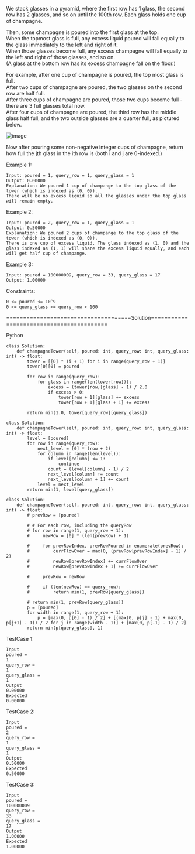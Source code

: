 We stack glasses in a pyramid, where the first row has 1 glass, the second row has 2 glasses, and so on until the 100th row.  Each glass holds one cup of champagne.

Then, some champagne is poured into the first glass at the top.  
When the topmost glass is full, any excess liquid poured will fall equally to the glass immediately to the left and right of it.  
When those glasses become full, any excess champagne will fall equally to the left and right of those glasses, and so on.  
(A glass at the bottom row has its excess champagne fall on the floor.)

For example, after one cup of champagne is poured, the top most glass is full.  
After two cups of champagne are poured, the two glasses on the second row are half full.  
After three cups of champagne are poured, those two cups become full - there are 3 full glasses total now.  
After four cups of champagne are poured, the third row has the middle glass half full, and the two outside glasses are a quarter full, as pictured below.

![image](https://github.com/Pughal/leetcode_solutions/assets/22728867/57432fa2-3446-43d3-a237-bc8886724525)

Now after pouring some non-negative integer cups of champagne, return how full the jth glass in the ith row is (both i and j are 0-indexed.)

 

Example 1:
```
Input: poured = 1, query_row = 1, query_glass = 1
Output: 0.00000
Explanation: We poured 1 cup of champange to the top glass of the tower (which is indexed as (0, 0)). 
There will be no excess liquid so all the glasses under the top glass will remain empty.
```

Example 2:
```
Input: poured = 2, query_row = 1, query_glass = 1
Output: 0.50000
Explanation: We poured 2 cups of champange to the top glass of the tower (which is indexed as (0, 0)). 
There is one cup of excess liquid. The glass indexed as (1, 0) and the glass indexed as (1, 1) will share the excess liquid equally, and each will get half cup of champange.
```

Example 3:
```
Input: poured = 100000009, query_row = 33, query_glass = 17
Output: 1.00000
```

Constraints:
```
0 <= poured <= 10^9
0 <= query_glass <= query_row < 100
```


=====================================Solution=========================================

Python

```
class Solution:
    def champagneTower(self, poured: int, query_row: int, query_glass: int) -> float:
        tower = [[0] * (i + 1) for i in range(query_row + 1)]
        tower[0][0] = poured

        for row in range(query_row):
            for glass in range(len(tower[row])):
                excess = (tower[row][glass] - 1) / 2.0
                if excess > 0:
                    tower[row + 1][glass] += excess
                    tower[row + 1][glass + 1] += excess

        return min(1.0, tower[query_row][query_glass])
```

```
class Solution:
    def champagneTower(self, poured: int, query_row: int, query_glass: int) -> float:
        level = [poured]
        for row in range(query_row):
            next_level = [0] * (row + 2)
            for column in range(len(level)):
                if level[column] <= 1:
                    continue
                count = (level[column] - 1) / 2
                next_level[column] += count
                next_level[column + 1] += count
            level = next_level
        return min(1, level[query_glass])
```

```
class Solution:
    def champagneTower(self, poured: int, query_row: int, query_glass: int) -> float:
        # prevRow = [poured]

        # # For each row, including the queryRow
        # for row in range(1, query_row + 1):
        #     newRow = [0] * (len(prevRow) + 1) 
            
        #     for prevRowIndex, prevRowPoured in enumerate(prevRow):
        #         currFlowOver = max(0, (prevRow[prevRowIndex] - 1) / 2)
        #         newRow[prevRowIndex] += currFlowOver
        #         newRow[prevRowIndex + 1] += currFlowOver
            
        #     prevRow = newRow

        #     if (len(newRow) == query_row):
        #         return min(1, prevRow[query_glass])

        # return min(1, prevRow[query_glass])
        p = [poured]
        for width in range(1, query_row + 1):
            p = [max(0, p[0] - 1) / 2] + [(max(0, p[j] - 1) + max(0, p[j+1] - 1)) / 2 for j in range(width - 1)] + [max(0, p[-1] - 1) / 2]
        return min(p[query_glass], 1)
```


TestCase 1:
```
Input
poured =
1
query_row =
1
query_glass =
1
Output
0.00000
Expected
0.00000
```

TestCase 2:
```
Input
poured =
2
query_row =
1
query_glass =
1
Output
0.50000
Expected
0.50000
```

TestCase 3:
```
Input
poured =
100000009
query_row =
33
query_glass =
17
Output
1.00000
Expected
1.00000
```
